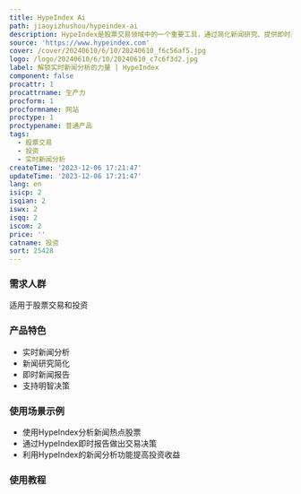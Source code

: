 ```yaml
---
title: HypeIndex Ai
path: jiaoyizhushou/hypeindex-ai
description: HypeIndex是股票交易领域中的一个重要工具，通过简化新闻研究、提供即时新闻报告和支持明智决策，帮助交易者和投资者保持市场变化的领先地位。
source: 'https://www.hypeindex.com'
cover: /cover/20240610/6/10/20240610_f6c56af5.jpg
logo: /logo/20240610/6/10/20240610_c7c6f3d2.jpg
label: 解锁实时新闻分析的力量 | HypeIndex
component: false
procattr: 1
procattrname: 生产力
procform: 1
procformname: 网站
proctype: 1
proctypename: 普通产品
tags:
  - 股票交易
  - 投资
  - 实时新闻分析
createTime: '2023-12-06 17:21:47'
updateTime: '2023-12-06 17:21:47'
lang: en
isicp: 2
isqian: 2
iswx: 2
isqq: 2
iscom: 2
price: ''
catname: 投资
sort: 25428
---
```




### 需求人群
适用于股票交易和投资

### 产品特色
* 实时新闻分析
* 新闻研究简化
* 即时新闻报告
* 支持明智决策

### 使用场景示例
* 使用HypeIndex分析新闻热点股票
* 通过HypeIndex即时报告做出交易决策
* 利用HypeIndex的新闻分析功能提高投资收益

### 使用教程


  
